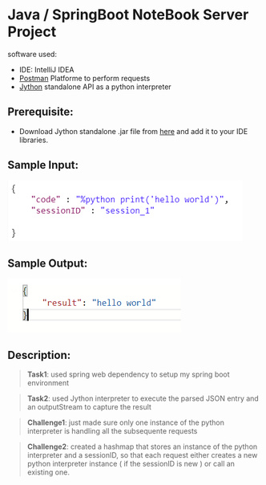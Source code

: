 # Java / SpringBoot NoteBook Server Project
software used: 
- IDE: IntelliJ IDEA
- [Postman](https://www.getpostman.com/) Platforme to perform requests
- [Jython](https://www.jython.org/download.html) standalone API as a python interpreter

**Prerequisite:**
--
 - Download Jython standalone .jar file from [here](https://www.jython.org/download.html) and add it to your IDE libraries.

Sample Input: 
--
![input](https://github.com/AchrafLance/interpreter/blob/master/sample_input.png)

Sample Output:
--
![output](https://github.com/AchrafLance/interpreter/blob/master/sample_output.png)


Description:
--
>**Task1**: 
used spring web dependency to setup my spring boot environment

>**Task2**: 
used Jython interpreter to execute the parsed JSON entry and an outputStream to capture the result 

>**Challenge1**: 
just made sure only one instance of the python interpreter is handling all the subsequente requests 

>**Challenge2**: 
created a hashmap that stores an instance of the python interpreter and a sessionID, so that each 
request either creates a new python interpreter instance ( if the sessionID is new ) or call an existing one.
